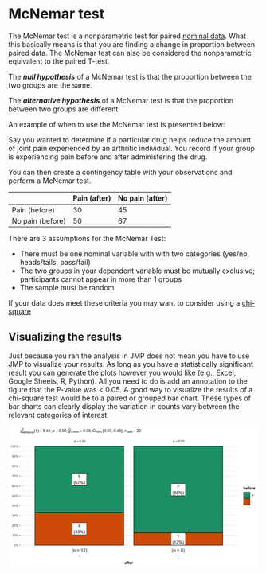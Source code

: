 # McNemar test

The McNemar test is a nonparametric test for paired [nominal data](../pages/catvsnumdata.md).
What this basically means is that you are finding a change in proportion between paired data.
The McNemar test can also be considered the nonparametric equivalent to the paired T-test.

The ***null hypothesis*** of a McNemar test is that the proportion between the two groups are the same.

The ***alternative hypothesis*** of a McNemar test is that the proportion between two groups are different.

An example of when to use the McNemar test is presented below:

Say you wanted to determine if a particular drug helps reduce the amount of joint pain experienced by an arthritic individual.
You record if your group is experiencing pain before and after administering the drug.

You can then create a contingency table with your observations and perform a McNemar test.

|                  | Pain (after) | No pain (after) |
| ---------------- | ------------ | ---------------- |
| Pain (before)    | 30           | 45               |
| No pain (before) | 50           | 67               |

There are 3 assumptions for the McNemar Test:
- There must be one nominal variable with with two categories (yes/no, heads/tails, pass/fail)
- The two groups in your dependent variable must be mutually exclusive; participants cannot appear in more than 1 groups
- The sample must be random

If your data does meet these criteria you may want to consider using a [chi-square](../pages/chisquare.md)

## Visualizing the results

Just because you ran the analysis in JMP does not mean you have to use JMP to visualize your results. As long as you have a statistically significant result you can generate the plots however you would like (e.g., Excel, Google Sheets, R, Python).
All you need to do is add an annotation to the figure that the P-value was < 0.05.
A good way to visualize the results of a chi-square test would be to a paired or grouped bar chart.
These types of bar charts can clearly display the variation in counts vary between the relevant categories of interest.

![](../pages/images/example_viz/viz_out/mcnemar.png)
